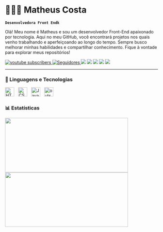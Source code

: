 # 👩🏻‍💻 Matheus Costa

**`Desenvolvedora Front Endk`**

Olá! Meu nome é Matheus e sou um desenvolvedor Front-End apaixonado por tecnologia. Aqui no meu GitHub, você encontrará projetos nos quais venho trabalhando e aperfeiçoando ao longo do tempo. Sempre busco melhorar minhas habilidades e compartilhar conhecimento. Fique à vontade para explorar meus repositórios!

<p align="left">
    <a href="https://www.youtube.com/@matheuscosta8314">
        <img 
            alt="youtube subscribers" 
            title="Inscreva-se no meu canal" 
            src="https://custom-icon-badges.demolab.com/youtube/channel/subscribers/UCXwjnzjo-R-qCIYxUun54-w?color=%23E05D44&label=Inscreva-se&logo=video&logoColor=white&style=for-the-badge&labelColor=CE4630"
        />
    </a>
    </a> 
    </a>
    <a href="https://github.com/matheus-costa-tech">
        <img 
            alt="Seguidores" 
            title="Me siga no GitHub" 
            src="https://custom-icon-badges.demolab.com/github/followers/matheus-costa-tech?color=236ad3&labelColor=1155ba&style=for-the-badge&logo=github&label=Seguidores&logoColor=white"
        />
    </a>
  <a href="#" target="_blank"><img src="https://img.shields.io/badge/-Instagram-%23E4405F?style=for-the-badge&logo=instagram&logoColor=white" target="_blank"></a>
 	<a href="https://www.twitch.tv/lord_hero" target="_blank"><img src="https://img.shields.io/badge/Twitch-9146FF?style=for-the-badge&logo=twitch&logoColor=white" target="_blank"></a>
 <a href="#" target="_blank"><img src="https://img.shields.io/badge/Discord-7289DA?style=for-the-badge&logo=discord&logoColor=white" target="_blank"></a> 
  <a href = "mathezuucosta@gmail.com"><img src="https://img.shields.io/badge/-Gmail-%23333?style=for-the-badge&logo=gmail&logoColor=white" target="_blank"></a>
  <a href="https://www.linkedin.com/in/matheus-costa-851107144/" target="_blank"><img src="https://img.shields.io/badge/-LinkedIn-%230077B5?style=for-the-badge&logo=linkedin&logoColor=white" target="_blank"></a> 
</p>

---

### 🤖 Linguagens e Tecnologias

<img 
    align="left" 
    alt="HTML"
    title="HTML" 
    width="30px" 
    style="padding-right: 10px;" 
    src="https://cdn.jsdelivr.net/gh/devicons/devicon@latest/icons/html5/html5-original.svg" 
/>
<img 
    align="left" 
    alt="CSS" 
    title="CSS"
    width="30px" 
    style="padding-right: 10px;" 
    src="https://cdn.jsdelivr.net/gh/devicons/devicon@latest/icons/css3/css3-original.svg" 
/>
<img 
    align="left" 
    alt="JavaScript" 
    title="JavaScript"
    width="30px" 
    style="padding-right: 10px;" 
    src="https://cdn.jsdelivr.net/gh/devicons/devicon@latest/icons/javascript/javascript-original.svg" 
/>
<img 
    align="left" 
    alt="outsystems" 
    title="outsystems"
    width="30px" 
    style="padding-right: 10px;" 
    src="https://seeklogo.com/images/O/outsystems-logo-336505F6E0-seeklogo.com.svg" 
/>


<br/>
<br/>

### 📊 Estatísticas


<div>
    <img height="180" width="405" src='https://github-readme-stats.vercel.app/api?username=matheus-costa-tech&show_icons=true&theme=tokyonight&include_all_commits=true&locale=pt-br'/>
    <img  height="180" width="405" src='https://github-readme-stats.vercel.app/api/top-langs/?username=matheus-costa-tech&theme=tokyonight&layout=compact&custom_title=Tecnologias&langs_count=9'/>
</div>

